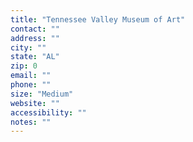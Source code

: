 ```yaml
---
title: "Tennessee Valley Museum of Art"
contact: ""
address: ""
city: ""
state: "AL"
zip: 0
email: ""
phone: ""
size: "Medium"
website: ""
accessibility: ""
notes: ""
--- 
```

